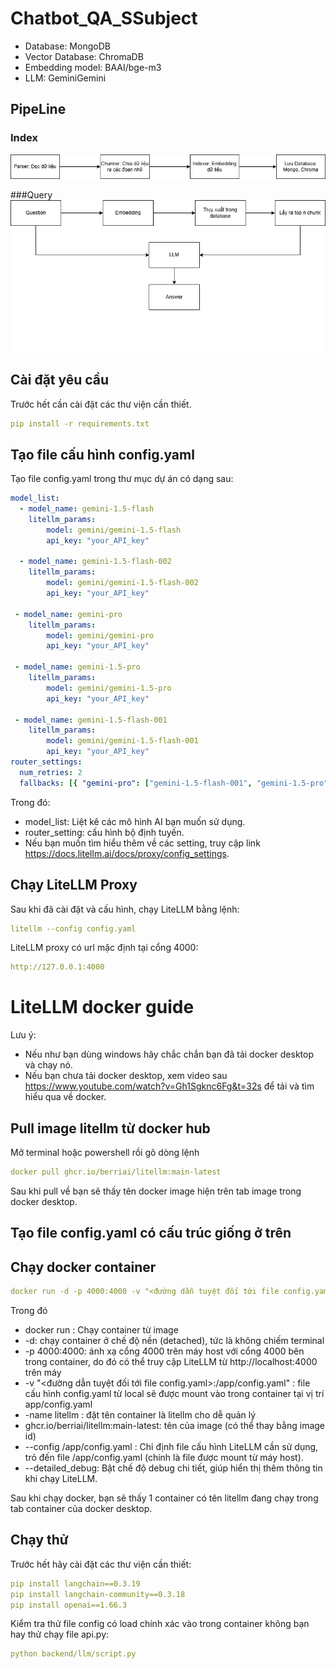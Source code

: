 # Chatbot_QA_SSubject
* Database: MongoDB
* Vector Database: ChromaDB
* Embedding model: BAAI/bge-m3
* LLM: GeminiGemini


## PipeLine
### Index
![Index_pipeline](images/chatbot_index.drawio.png)


###Query
![Query_pipeline](images/chatbot_query.drawio.png)


## Cài đặt yêu cầu
Trước hết cần cài đặt các thư viện cần thiết.
```yaml
pip install -r requirements.txt
```
## Tạo file cấu hình config.yaml
Tạo file config.yaml trong thư mục dự án có dạng sau:
```yaml
model_list:
  - model_name: gemini-1.5-flash
    litellm_params:
        model: gemini/gemini-1.5-flash
        api_key: "your_API_key"

  - model_name: gemini-1.5-flash-002
    litellm_params:
        model: gemini/gemini-1.5-flash-002
        api_key: "your_API_key"

 - model_name: gemini-pro
    litellm_params:
        model: gemini/gemini-pro
        api_key: "your_API_key"

 - model_name: gemini-1.5-pro
    litellm_params:
        model: gemini/gemini-1.5-pro
        api_key: "your_API_key"

 - model_name: gemini-1.5-flash-001
    litellm_params:
        model: gemini/gemini-1.5-flash-001
        api_key: "your_API_key"
router_settings:
  num_retries: 2
  fallbacks: [{ "gemini-pro": ["gemini-1.5-flash-001", "gemini-1.5-pro", "gemini-1.5-flash", "gemini-1.5-flash-002"]}]
```
Trong đó:
* model_list: Liệt kê các mô hình AI bạn muốn sử dụng.
* router_setting: cấu hình bộ định tuyến.
* Nếu bạn muốn tìm hiểu thêm về các setting, truy cập link https://docs.litellm.ai/docs/proxy/config_settings.
## Chạy LiteLLM Proxy
Sau khi đã cài đặt và cấu hình, chạy LiteLLM bằng lệnh:
```yaml
litellm --config config.yaml
```
LiteLLM proxy có url mặc định tại cổng 4000:
```yaml
http://127.0.0.1:4000
 ```

# LiteLLM docker guide
Lưu ý:
  * Nếu như bạn dùng windows hãy chắc chắn bạn đã tải docker desktop và chạy nó.
  * Nếu bạn chưa tải docker desktop, xem video sau https://www.youtube.com/watch?v=Gh1Sgknc6Fg&t=32s để tải và tìm hiểu qua về docker.
## Pull image litellm từ docker hub
Mở terminal hoặc powershell rồi gõ dòng lệnh
```yaml
docker pull ghcr.io/berriai/litellm:main-latest
```
Sau khi pull về bạn sẽ thấy tên docker image hiện trên tab image trong docker desktop.
## Tạo file config.yaml có cấu trúc giống ở trên
## Chạy docker container
```yaml
docker run -d -p 4000:4000 -v "<đường dẫn tuyệt đối tới file config.yaml>:/app/config.yaml" --name litellm ghcr.io/berriai/litellm:main-latest --config /app/config.yaml --detailed_debug
```

Trong đó
  * docker run : Chạy container từ image
  * -d: chạy container ở chế độ nền (detached), tức là không chiếm terminal
  * -p 4000:4000: ánh xạ cổng 4000 trên máy host với cổng 4000 bên trong container, do đó có thể truy cập LiteLLM từ http://localhost:4000 trên máy
  * -v "<đường dẫn tuyệt đối tới file config.yaml>:/app/config.yaml" : file cấu hình config.yaml từ local sẽ được mount vào trong container tại vị trí app/config.yaml
  * -name litellm : đặt tên container là litellm cho dễ quản lý
  * ghcr.io/berriai/litellm:main-latest: tên của image (có thể thay bằng image id)
  * --config /app/config.yaml : Chỉ định file cấu hình LiteLLM cần sử dụng, trỏ đến file /app/config.yaml (chính là file được mount từ máy host).
  * --detailed_debug: Bật chế độ debug chi tiết, giúp hiển thị thêm thông tin khi chạy LiteLLM.


Sau khi chạy docker, bạn sẽ thấy 1 container có tên litellm đang chạy trong tab container của docker desktop.
## Chạy thử
Trước hết hãy cài đặt các thư viện cần thiết:
```yaml
pip install langchain==0.3.19
pip install langchain-community==0.3.18
pip install openai==1.66.3
```
Kiểm tra thử file config có load chính xác vào trong container không bạn hay thử chạy file api.py:
```yaml
python backend/llm/script.py
```
